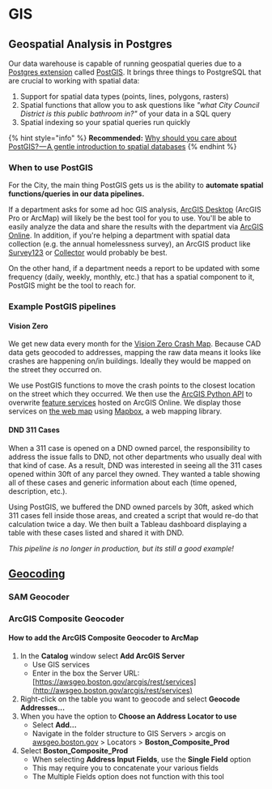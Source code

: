 # GIS

## Geospatial Analysis in Postgres

Our data warehouse is capable of running geospatial queries due to a [Postgres extension](employee-handbook/tools/databases.md#extensions) called [PostGIS](employee-handbook/tools/databases.md#postgis). It brings three things to PostgreSQL that are crucial to working with spatial data:

1. Support for spatial data types \(points, lines, polygons, rasters\)
2. Spatial functions that allow you to ask questions like _"what City Council District is this public bathroom in?"_ of your data in a SQL query
3. Spatial indexing so your spatial queries run quickly

{% hint style="info" %}
**Recommended:** [Why should you care about PostGIS? — A gentle introduction to spatial databases](https://medium.com/@tjukanov/why-should-you-care-about-postgis-a-gentle-introduction-to-spatial-databases-9eccd26bc42b)
{% endhint %}

### When to use PostGIS

For the City, the main thing PostGIS gets us is the ability to **automate spatial functions/queries in our data pipelines.** 

If a department asks for some ad hoc GIS analysis, [ArcGIS Desktop](employee-handbook/tools/arcgis.md#arcgis-desktop) \(ArcGIS Pro or ArcMap\) will likely be the best tool for you to use. You'll be able to easily analyze the data and share the results with the department via [ArcGIS Online](employee-handbook/tools/arcgis.md#arcgis-online). In addition, if you're helping a department with spatial data collection \(e.g. the annual homelessness survey\), an ArcGIS product like [Survey123](employee-handbook/tools/arcgis.md#survey123) or [Collector](https://www.esri.com/en-us/arcgis/products/collector-for-arcgis/overview) would probably be best.

On the other hand, if a department needs a report to be updated with some frequency \(daily, weekly, monthly, etc.\) that has a spatial component to it, PostGIS might be the tool to reach for.

### Example PostGIS pipelines

#### Vision Zero

We get new data every month for the [Vision Zero Crash Map](https://apps.boston.gov/vision-zero/). Because CAD data gets geocoded to addresses, mapping the raw data means it looks like crashes are happening on/in buildings. Ideally they would be mapped on the street they occurred on.

We use PostGIS functions to move the crash points to the closest location on the street which they occurred. We then use the [ArcGIS Python API](https://developers.arcgis.com/python/) to overwrite [feature services](http://boston.maps.arcgis.com/home/item.html?id=9b19b989f25a4d718d09be2227626a32) hosted on ArcGIS Online. We display those services on [the web map](https://apps.boston.gov/vision-zero/) using [Mapbox](https://www.mapbox.com/), a web mapping library.  

#### DND 311 Cases 

When a 311 case is opened on a DND owned parcel, the responsibility to address the issue falls to DND, not other departments who usually deal with that kind of case. As a result, DND was interested in seeing all the 311 cases opened within 30ft of any parcel they owned. They wanted a table showing all of these cases and generic information about each \(time opened, description, etc.\). 

Using PostGIS, we buffered the DND owned parcels by 30ft, asked which 311 cases fell inside those areas, and created a script that would re-do that calculation twice a day. We then built a Tableau dashboard displaying a table with these cases listed and shared it with DND. 

_This pipeline is no longer in production, but its still a good example!_

## [Geocoding](https://en.wikipedia.org/wiki/Address_geocoding)

### SAM Geocoder

### ArcGIS Composite Geocoder

#### How to add the ArcGIS Composite Geocoder to ArcMap

1. In the **Catalog** window select **Add ArcGIS Server**
   * Use GIS services
   * Enter in the box the Server URL:  [https://awsgeo.boston.gov/arcgis/rest/services](http://awsgeo.boston.gov/arcgis/rest/services)
2. Right-click on the table you want to geocode and select **Geocode Addresses...**
3. When you have the option to **Choose an Address Locator to use**
   * Select **Add...**
   * Navigate in the folder structure to GIS Servers &gt; arcgis on [awsgeo.boston.gov](http://awsgeo.boston.gov/) &gt; Locators &gt; **Boston\_Composite\_Prod**
4. Select **Boston\_Composite\_Prod** 
   * When selecting **Address Input Fields**, use the **Single Field** option
   * This may require you to concatenate your various fields
   * The Multiple Fields option does not function with this tool

